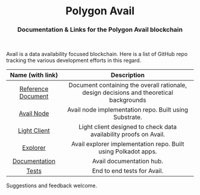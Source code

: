 <div align="Center">
<h1>Polygon Avail</h1>
<h3>Documentation & Links for the Polygon Avail blockchain</h3>
</div>

<br>

Avail is a data availability focused blockchain. Here is a list of GitHub repo tracking the various development efforts in this regard. 

|    Name (with link)    |                                       Description                                       |
|:----------------------:|:---------------------------------------------------------------------------------------:|
| [Reference Document](https://github.com/maticnetwork/data-availability/blob/master/reference%20document/Data%20Availability%20-%20Reference%20Document.pdf)     | Document containing the overall rationale, design decisions and theoretical backgrounds                              |
| [Avail Node](https://github.com/maticnetwork/avail)                             | Avail node implementation repo. Built using Substrate.              |
| [Light Client](https://github.com/maticnetwork/avail-light)                     | Light client designed to check data availability proofs on Avail.   |
| [Explorer](https://github.com/maticnetwork/apps)                                | Avail explorer implementation repo. Built using Polkadot apps.      |
| [Documentation](https://docs.polygon.technology/docs/avail/introduction/what-is-avail/) | Avail documentation hub.                                    |
| [Tests](https://github.com/maticnetwork/avail-test)                             | End to end tests for Avail.                                         |

Suggestions and feedback welcome.
